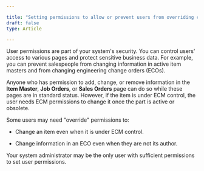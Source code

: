 ```yaml
---

title: "Setting permissions to allow or prevent users from overriding change control"
draft: false
type: Article

---
```


User permissions are part of your system's security. You can control users' access to various pages and protect sensitive business data. For example, you can prevent salespeople from changing information in active item masters and from changing engineering change orders (ECOs).

Anyone who has permission to add, change, or remove information in the **Item Master**, **Job Orders**, or **Sales Orders** page can do so while these pages are in standard status. However, if the item is under ECM control, the user needs ECM permissions to change it once the part is active or obsolete.

Some users may need "override" permissions to:

- Change an item even when it is under ECM control.

- Change information in an ECO even when they are not its author.

Your system administrator may be the only user with sufficient permissions to set user permissions.

​